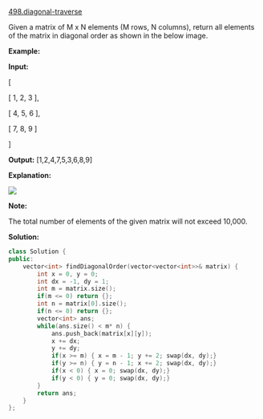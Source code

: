 [498.diagonal-traverse](https://leetcode.com/problems/diagonal-traverse/)  

Given a matrix of M x N elements (M rows, N columns), return all elements of the matrix in diagonal order as shown in the below image.

**Example:**

  
**Input:**
  
\[
  
 \[ 1, 2, 3 \],
  
 \[ 4, 5, 6 \],
  
 \[ 7, 8, 9 \]
  
\]
  

  
**Output:**  \[1,2,4,7,5,3,6,8,9\]
  

  
**Explanation:**
  
![](https://assets.leetcode.com/uploads/2018/10/12/diagonal_traverse.png)
  

**Note:**

The total number of elements of the given matrix will not exceed 10,000.  



**Solution:**  

```cpp
class Solution {
public:
    vector<int> findDiagonalOrder(vector<vector<int>>& matrix) {
        int x = 0, y = 0;
        int dx = -1, dy = 1;
        int m = matrix.size();
        if(m <= 0) return {};
        int n = matrix[0].size();
        if(n <= 0) return {};
        vector<int> ans;
        while(ans.size() < m* n) {
            ans.push_back(matrix[x][y]);
            x += dx;
            y += dy;
            if(x >= m) { x = m - 1; y += 2; swap(dx, dy);}
            if(y >= n) { y = n - 1; x += 2; swap(dx, dy);}
            if(x < 0) { x = 0; swap(dx, dy);}
            if(y < 0) { y = 0; swap(dx, dy);}
        }
        return ans;
    }
};
```
      
